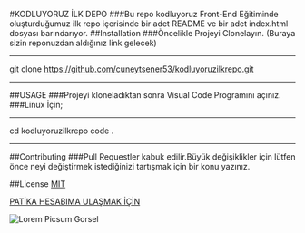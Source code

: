 #KODLUYORUZ İLK DEPO
###Bu repo kodluyoruz Front-End Eğitiminde oluşturduğumuz ilk repo içerisinde bir adet README ve bir adet index.html dosyası barındarıyor.
##Installation
###Öncelikle Projeyi Clonelayın. (Buraya sizin reponuzdan aldığınız link gelecek)
***
git clone https://github.com/cuneytsener53/kodluyoruzilkrepo.git
***

##USAGE
###Projeyi kloneladıktan sonra Visual Code Programını açınız.
###Linux İçin;
***
cd kodluyoruzilkrepo
code .
***

##Contributing
###Pull Requestler kabuk edilir.Büyük değişiklikler için lütfen önce neyi değiştirmek istediğinizi tartışmak için bir konu yazınız.

##License 
[MIT](https://choosealicense.com/licenses/mit/)

[PATİKA HESABIMA ULAŞMAK İÇİN](https://app.patika.dev/esrnrsrgl)

![Lorem Picsum Gorsel](https://picsum.photos/200/300)









